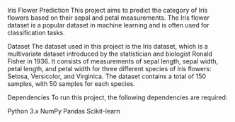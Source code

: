 Iris Flower Prediction
This project aims to predict the category of Iris flowers based on their sepal and petal measurements. The Iris flower dataset is a popular dataset in machine learning and is often used for classification tasks.

Dataset
The dataset used in this project is the Iris dataset, which is a multivariate dataset introduced by the statistician and biologist Ronald Fisher in 1936. It consists of measurements of sepal length, sepal width, petal length, and petal width for three different species of Iris flowers: Setosa, Versicolor, and Virginica. The dataset contains a total of 150 samples, with 50 samples for each species.

Dependencies
To run this project, the following dependencies are required:

Python 3.x
NumPy
Pandas
Scikit-learn
